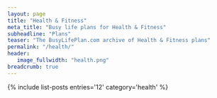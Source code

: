 ```yaml
---
layout: page
title: "Health & Fitness"
meta_title: "Busy life plans for Health & Fitness"
subheadline: "Plans"
teaser: "The BusyLifePlan.com archive of Health & Fitness plans"
permalink: "/health/"
header:
   image_fullwidth: "health.png"	
breadcrumb: true
---
```

{% include list-posts entries='12' category='health' %}
